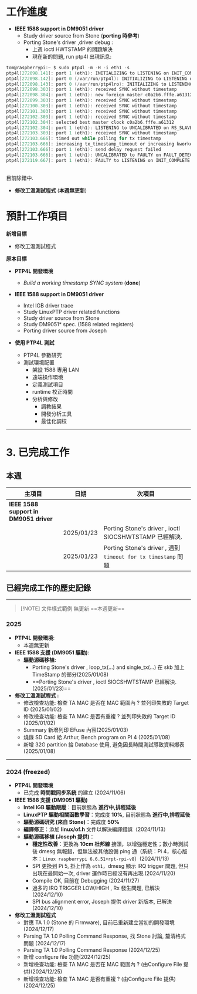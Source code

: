 # 工作進度

- **IEEE 1588 support in DM9051 driver** 
    - Study driver source from Stone (**porting 時參考**)
    - Porting Stone's driver ,driver debug : 
	    - 上週 ioctl HWTSTAMP 的問題解決
	    - 現在新的問題, run ptp4l 出現訊息:
``` c
tom@raspberrypi:~ $ sudo ptp4l -m -H -i eth1 -s
ptp4l[272098.141]: port 1 (eth1): INITIALIZING to LISTENING on INIT_COMPLETE
ptp4l[272098.142]: port 0 (/var/run/ptp4l): INITIALIZING to LISTENING on INIT_COMPLETE
ptp4l[272098.143]: port 0 (/var/run/ptp4lro): INITIALIZING to LISTENING on INIT_COMPLETE
ptp4l[272098.303]: port 1 (eth1): received SYNC without timestamp
ptp4l[272098.304]: port 1 (eth1): new foreign master c0a2b6.fffe.a61312-1
ptp4l[272099.303]: port 1 (eth1): received SYNC without timestamp
ptp4l[272100.303]: port 1 (eth1): received SYNC without timestamp
ptp4l[272101.303]: port 1 (eth1): received SYNC without timestamp
ptp4l[272102.303]: port 1 (eth1): received SYNC without timestamp
ptp4l[272102.304]: selected best master clock c0a2b6.fffe.a61312
ptp4l[272102.304]: port 1 (eth1): LISTENING to UNCALIBRATED on RS_SLAVE
ptp4l[272103.303]: port 1 (eth1): received SYNC without timestamp
ptp4l[272103.666]: timed out while polling for tx timestamp
ptp4l[272103.666]: increasing tx_timestamp_timeout or increasing kworker priority may correct this issue, but a driver bug likely causes it
ptp4l[272103.666]: port 1 (eth1): send delay request failed
ptp4l[272103.666]: port 1 (eth1): UNCALIBRATED to FAULTY on FAULT_DETECTED (FT_UNSPECIFIED)
ptp4l[272119.667]: port 1 (eth1): FAULTY to LISTENING on INIT_COMPLETE
 
```
目前除錯中.


- **修改工溫測試程式** (**本週無更新**)


# 預計工作項目

**新增目標**
+ 修改工溫測試程式

**原本目標**
- **PTP4L 開發環境**
    - _Build a working timestamp SYNC system_ (**done**)

- **IEEE 1588 support in DM9051 driver**
    - Intel IGB driver trace
    - Study LinuxPTP driver related functions
    - Study driver source from Stone
    - Study DM9051* spec. (1588 related registers)
    - Porting driver source from Joseph

- **使用 PTP4L 測試**
    - PTP4L 參數研究
    - 測試環境配置
        - 架設 1588 專用 LAN
        - 遠端操作環境
        - 定義測試項目
        - runtime 校正時間
        - 分析與修改
            - 調教結果
            - 開發分析工具
            - 最佳化調校
---

# 3. 已完成工作
## 本週

| 主項目                                    | 日期         | 次項目                                                       |
| -------------------------------------- | ---------- | --------------------------------------------------------- |
| **IEEE 1588 support in DM9051 driver** |            |                                                           |
|                                        | 2025/01/23 | Porting Stone's driver , ioctl SIOCSHWTSTAMP 已經解決.        |
|                                        | 2025/01/23 | Porting Stone's driver , 遇到 `timeout for tx timestamp` 問題 |

## 已經完成工作的歷史記錄
---

> [!NOTE] 文件樣式範例
> 無更新
> ==本週更新==

### 2025

- **PTP4L 開發環境**:
	- 本週無更新
- **IEEE 1588 支援 (DM9051 驅動)**:
    - **驅動源碼移植:**
	    - Porting Stone's driver , loop_tx(...) and single_tx(...) 在 skb 加上 TimeStamp 的部分(2025/01/08)
	    - ==Porting Stone's driver , ioctl SIOCSHWTSTAMP 已經解決.(2025/01/23)==
- **修改工溫測試程式 :**
	- 修改檢查功能: 檢查 TA MAC 是否在 MAC 範圍內 ? 並列印失敗的 Target ID (2025/01/02)
	- 修改檢查功能: 檢查 TA MAC 是否有重複 ? 並列印失敗的 Target ID (2025/01/02)
	- Summary 新增列印 EFuse 內容(2025/01/03)
	- 燒錄 SD Card 給 Arthur, Bench program on PI 4 (2025/01/08)
	- 新增 32G partition 給 Database 使用, 避免因長時間測試導致資料爆表(2025/01/08)

---
### 2024 (freezed)
- **PTP4L 開發環境**
    - 已完成 **時間戳同步系統** 的建立 (2024/11/06)
- **IEEE 1588 支援 (DM9051 驅動)**
    - **Intel IGB 驅動跟蹤**：目前狀態為 **進行中,排程延後**
    - **LinuxPTP 驅動相關函數學習**：完成度 **10%**, 目前狀態為 **進行中,排程延後**
    - **驅動源碼研究 (來自 Stone)**：完成度 **50%**
    - **編譯修正**：添加 **linux/of.h** 文件以解決編譯錯誤（2024/11/13）
    - **驅動源碼移植 (Joseph 提供)**：
        - **穩定性改善**：更換為 **10cm 杜邦線** 接頭，以增強穩定性；數小時測試後 dmesg 無報錯，但無法被其他設備 ping 通（系統：Pi 4，核心版本：`Linux raspberrypi 6.6.51+rpt-rpi-v8`）(2024/11/13)
        - SPI 更換到 Pi 5, 掛上作為 `eth1`，dmesg 顯示 IRQ trigger 問題, 但只出現在最開始一次, driver 運作時已經沒有再出現.(2024/11/20)
        - Compile OK, 目前在 Debugging (2024/11/27)
        - 過多的 IRQ TRIGGER LOW/HIGH , Rx 發生問題, 已解決 (2024/12/10)
        - SPI bus alignment error, Joseph 提供 driver 新版本, 已解決 (2024/12/10)
- **修改工溫測試程式**
	- 對應 TA 1.0 (Stone 的 Firmware), 目前已重新建立當初的開發環境 (2024/12/17)
	- Parsing TA 1.0 Polling Command Response, 找 Stone 討論, 釐清格式問題 (2024/12/17)
	- Parsing TA 1.0 Polling Command Response (2024/12/25)
	- 新增 configure file 功能(2024/12/25)
	- 新增檢查功能: 檢查 TA MAC 是否在 MAC 範圍內 ? (由Configure File 提供)(2024/12/25)
	- 新增檢查功能: 檢查 TA MAC 是否有重複 ? (由Configure File 提供) (2024/12/25)
	

